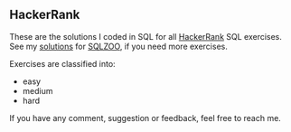 ## HackerRank
These are the solutions I coded in SQL for all [HackerRank](https://www.hackerrank.com/domains/sql) SQL exercises. See my [solutions](https://github.com/joisaac/sqlzoo-solutions) for [SQLZOO](https://napier.sqlzoo.net/wiki/SQL_Tutorial), if you need more exercises.

Exercises are classified into:
- easy
- medium
- hard

If you have any comment, suggestion or feedback, feel free to reach me.
